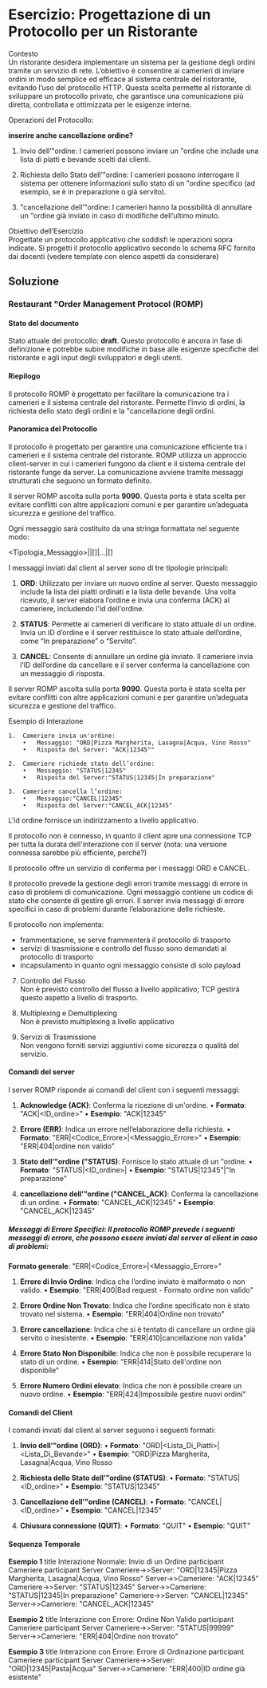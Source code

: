 # Esercizio: Progettazione di un Protocollo per un Ristorante

  

Contesto  
Un ristorante desidera implementare un sistema per la gestione degli ordini tramite un servizio di rete. L’obiettivo è consentire ai camerieri di inviare ordini in modo semplice ed efficace al sistema centrale del ristorante, evitando l’uso del protocollo HTTP. Questa scelta permette al ristorante di sviluppare un protocollo privato, che garantisce una comunicazione più diretta, controllata e ottimizzata per le esigenze interne.

Operazioni del Protocollo:

**inserire anche cancellazione ordine?**
1. Invio dell’"ordine: I camerieri possono inviare un "ordine che include una lista di piatti e bevande scelti dai clienti.
    
2. Richiesta dello Stato dell’"ordine: I camerieri possono interrogare il sistema per ottenere informazioni sullo stato di un "ordine specifico (ad esempio, se è in preparazione o già servito).
    
3. "cancellazione dell’"ordine: I camerieri hanno la possibilità di annullare un "ordine già inviato in caso di modifiche dell’ultimo minuto.
    

Obiettivo dell’Esercizio  
Progettate un protocollo applicativo che soddisfi le operazioni sopra indicate. Si progetti il protocollo applicativo secondo lo schema RFC fornito dai docenti (vedere template con elenco aspetti da considerare)

## Soluzione

### **Restaurant "Order Management Protocol (ROMP)**

#### Stato del documento
Stato attuale del protocollo: **draft**. Questo protocollo è ancora in fase di definizione e potrebbe subire modifiche in base alle esigenze specifiche del ristorante e agli input degli sviluppatori e degli utenti.
#### Riepilogo
Il protocollo ROMP è progettato per facilitare la comunicazione tra i camerieri e il sistema centrale del ristorante. Permette l’invio di ordini, la richiesta dello stato degli ordini e la "cancellazione degli ordini.  
#### Panoramica del Protocollo
Il protocollo è progettato per garantire una comunicazione efficiente tra i camerieri e il sistema centrale del ristorante. ROMP utilizza un approccio client-server in cui i camerieri fungono da client e il sistema centrale del ristorante funge da server. La comunicazione avviene tramite messaggi strutturati che seguono un formato definito. 

Il server ROMP ascolta sulla porta **9090**. Questa porta è stata scelta per evitare conflitti con altre applicazioni comuni e per garantire un’adeguata sicurezza e gestione del traffico.

Ogni messaggio sarà costituito da una stringa formattata nel seguente modo:

<Tipologia_Messaggio>|<Campo1>|[<Campo2>]|...|[<CampoN>]

I messaggi inviati dal client al server sono di tre tipologie principali:

1. **ORD**: Utilizzato per inviare un nuovo ordine al server. Questo messaggio include  la lista dei piatti ordinati e la lista delle bevande. Una volta ricevuto, il server elabora l’ordine e invia una conferma (ACK) al cameriere, includendo l'id dell'ordine.

2. **STATUS**: Permette ai camerieri di verificare lo stato attuale di un ordine. Invia un ID d’ordine e il server restituisce lo stato attuale dell’ordine, come “In preparazione” o “Servito”.

3. **CANCEL**: Consente di annullare un ordine già inviato. Il cameriere invia l’ID dell’ordine da cancellare e il server conferma la cancellazione con un messaggio di risposta.

Il server ROMP ascolta sulla porta **9090**. Questa porta è stata scelta per evitare conflitti con altre applicazioni comuni e per garantire un’adeguata sicurezza e gestione del traffico.

Esempio di Interazione

	1.	Cameriere invia un'ordine:
		•	Messaggio: "ORD|Pizza Margherita, Lasagna|Acqua, Vino Rosso"
		•	Risposta del Server: "ACK|12345""

	2.	Cameriere richiede stato dell’ordine:
		•	Messaggio: "STATUS|12345"
		•	Risposta del Server:"STATUS|12345|In preparazione"
		
	3.	Cameriere cancella l’ordine:
		•	Messaggio:"CANCEL|12345"
		•	Risposta del Server:"CANCEL_ACK|12345"

L'id ordine fornisce un indirizzamento a livello applicativo.

Il protocollo non è connesso, in quanto il client apre una connessione TCP per tutta la durata dell'interazione con il server (nota: una versione connessa sarebbe più efficiente, perché?)

Il protocollo offre un servizio di conferma per i messaggi ORD e CANCEL.
    
Il protocollo prevede la gestione degli errori tramite messaggi di errore in caso di problemi di comunicazione. Ogni messaggio contiene un codice di stato che consente di gestire gli errori. Il server invia messaggi di errore specifici in caso di problemi durante l’elaborazione delle richieste.

Il protocollo non implementa:
- frammentazione, se serve frammenterà il protocollo di trasporto
- servizi di trasmissione e controllo del flusso sono demandati al protocollo di trasporto
- incapsulamento in quanto ogni messaggio consiste di solo payload
      
7. Controllo del Flusso  
    Non è previsto controllo del flusso a livello applicativo; TCP gestirà questo aspetto a livello di trasporto.  
      
8. Multiplexing e Demultiplexing  
    Non è previsto multiplexing a livello applicativo
    
9. Servizi di Trasmissione  
    Non vengono forniti servizi aggiuntivi come sicurezza o qualità del servizio. 

#### Comandi del server
l server ROMP risponde ai comandi del client con i seguenti messaggi:

1. **Acknowledge (ACK)**: Conferma la ricezione di un'ordine.
	• **Formato**: "ACK|<ID_ordine>"
	• **Esempio**: "ACK|12345"

2. **Errore (ERR)**: Indica un errore nell’elaborazione della richiesta.
	• **Formato**: "ERR|<Codice_Errore>|<Messaggio_Errore>"
	• **Esempio**: "ERR|404|ordine non valido"

3. **Stato dell’"ordine ("STATUS)**: Fornisce lo stato attuale di un "ordine.
	• **Formato**: "STATUS|<ID_ordine>|<Stato>
	• **Esempio**: "STATUS|12345"|"In preparazione"

4. **cancellazione dell’"ordine ("CANCEL_ACK)**: Conferma la cancellazione di un ordine.
	• **Formato**: "CANCEL_ACK|12345"
	• **Esempio**: "CANCEL_ACK|12345"

##### **Messaggi di Errore Specifici**: Il protocollo ROMP prevede i seguenti messaggi di errore, che possono essere inviati dal server al client in caso di problemi:

**Formato generale**: "ERR|<Codice_Errore>|<Messaggio_Errore>"

1. **Errore di Invio Ordine**: Indica che l’ordine inviato è malformato o non valido.
	• **Esempio**: "ERR|400|Bad request - Formato ordine non valido"

2. **Errore Ordine Non Trovato**: Indica che l’ordine specificato non è stato trovato nel sistema.
	• **Esempio**: "ERR|404|Ordine non trovato"

3. **Errore cancellazione**: Indica che si è tentato di cancellare un ordine già servito o inesistente.
	• **Esempio**: "ERR|410|cancellazione non valida"

4. **Errore Stato Non Disponibile**: Indica che non è possibile recuperare lo stato di un ordine.
	• **Esempio**: "ERR|414|Stato dell'ordine non disponibile"
	
5. **Errore Numero Ordini elevato**: Indica che non è possibile creare un nuovo ordine.
	• **Esempio**: "ERR|424|Impossibile gestire nuovi ordini"
		
#### Comandi del Client

I comandi inviati dal client al server seguono i seguenti formati:
1. **Invio dell’"ordine (ORD)**:
	• **Formato**: "ORD|<Lista_Di_Piatti>|<Lista_Di_Bevande>"
	• **Esempio**: "ORD|Pizza Margherita, Lasagna|Acqua, Vino Rosso

2. **Richiesta dello Stato dell’"ordine (STATUS)**:
	• **Formato**: "STATUS|<ID_ordine>"
	• **Esempio**: "STATUS|12345"

3. **Cancellazione dell’"ordine (CANCEL)**:
	• **Formato**: "CANCEL|<ID_ordine>"
	• **Esempio**: "CANCEL|12345"
	
1. **Chiusura connessione (QUIT)**:
	• **Formato**: "QUIT"
	• **Esempio**: "QUIT"

#### Sequenza Temporale

**Esempio 1**
title Interazione Normale: Invio di un Ordine
participant Cameriere
participant Server
Cameriere->>Server: "ORD|12345|Pizza Margherita, Lasagna|Acqua, Vino Rosso"
Server->>Cameriere: "ACK|12345"
Cameriere->>Server: "STATUS|12345"
Server->>Cameriere: "STATUS|12345|In preparazione"
Cameriere->>Server: "CANCEL|12345"
Server->>Cameriere: "CANCEL_ACK|12345"

**Esempio 2**
title Interazione con Errore: Ordine Non Valido
participant Cameriere
participant Server
Cameriere->>Server: "STATUS|99999"
Server->>Cameriere: "ERR|404|Ordine non trovato"

**Esempio 3**
title Interazione con Errore: Errore di Ordinazione
participant Cameriere
participant Server
Cameriere->>Server: "ORD|12345|Pasta|Acqua" 
Server->>Cameriere: "ERR|400|ID ordine già esistente"

